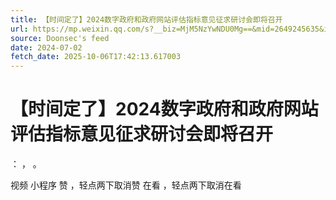 ```yaml
---
title: 【时间定了】2024数字政府和政府网站评估指标意见征求研讨会即将召开
url: https://mp.weixin.qq.com/s?__biz=MjM5NzYwNDU0Mg==&mid=2649245635&idx=2&sn=3e940f3af285adcc31015cee18810562
source: Doonsec's feed
date: 2024-07-02
fetch_date: 2025-10-06T17:42:13.617003
---
```


# 【时间定了】2024数字政府和政府网站评估指标意见征求研讨会即将召开

：
，
。

视频
小程序
赞
，轻点两下取消赞
在看
，轻点两下取消在看